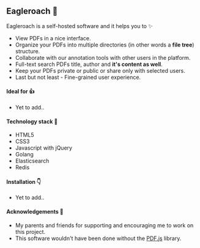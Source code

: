 ## Eagleroach :rocket:

Eagleroach is a self-hosted software and it helps you to  :sparkles:
- View PDFs in a nice interface.
- Organize your PDFs into multiple directories (in other words a **file tree**) structure.
- Collaborate with our annotation tools with other users in the platform.
- Full-text search PDFs title, author and **it's content as well**.
- Keep your PDFs private or public or share only with selected users.
- Last but not least - Fine-grained user experience.

#### Ideal for :thumbsup:
- Yet to add..

#### Technology stack :muscle:
- HTML5
- CSS3
- Javascript with jQuery
- Golang
- Elasticsearch
- Redis

#### Installation :point_down:
- Yet to add..

#### Acknowledgements :pray:
- My parents and friends for supporting and encouraging me to work on this project.
- This software wouldn't have been done without the [PDF.js](https://github.com/mozilla/pdf.js) library.
